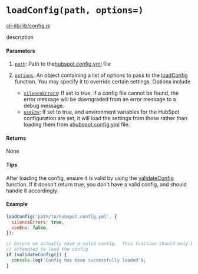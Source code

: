 # `loadConfig(path, options=)`

[cli-lib/lib/config.js](https://github.com/HubSpot/hubspot-cli/blob/master/packages/cli-lib/lib/config.js)

description

#### Parameters

1. [`path`](_String_): Path to the[hubspot.config.yml](../../HubspotConfigFile.md) file
2. [`options`](_Object_): An object containing a list of options to pass to the [loadConfig](./loadConfig.md) function. You may specify it to override certain settings. Options include

   - [`silenceErrors`](_Boolean_): If set to true, if a config file cannot be found, the error message will be downgraded from an error message to a debug message.
   - [`useEnv`](_Boolean_): If set to true, and environment variables for the HubSpot configuration are set, it will load the settings from those rather than loading them from a[hubspot.config.yml](../../HubspotConfigFile.md) file.

#### Returns

None

#### Tips

After loading the config, ensure it is valid by using the [validateConfig](./validateConfig.md) function. If it doesn't return true, you don't have a valid config, and should handle it accordingly.

#### Example

```js
loadConfig('path/to/hubspot.config.yml', {
  silenceErrors: true,
  useEnv: false,
});

// Ensure we actually have a valid config.  This function should only be called after we have
// attempted to load the config
if (validateConfig()) {
  console.log('Config has been successfully loaded');
}
```
